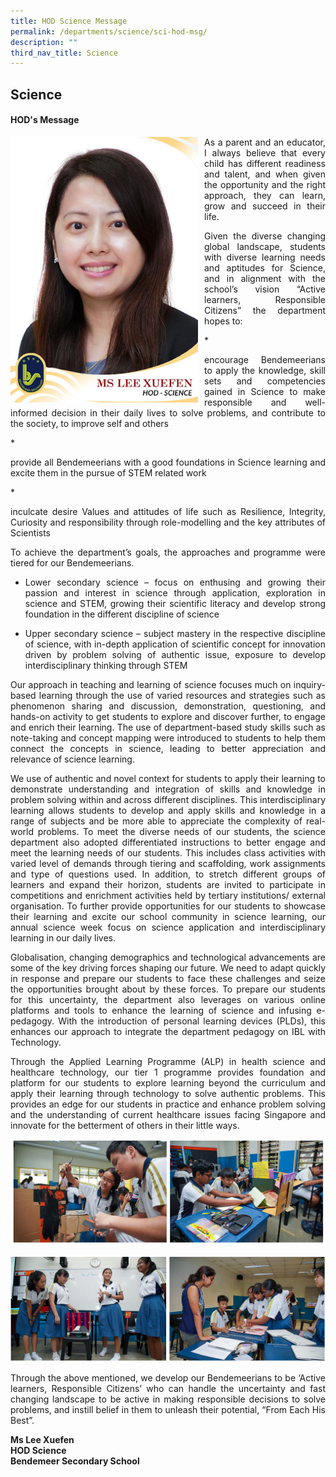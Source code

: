 ```yaml
---
title: HOD Science Message
permalink: /departments/science/sci-hod-msg/
description: ""
third_nav_title: Science
---
```

## **Science**

#### HOD's Message

<p style="float:left; margin: 0 10px 0px 0">  
<img src="/images/Departments/sci-hod.jpg" alt="HOD Science" style="width:300px" /></p>  
<p style="text-align:justify">


<p style="text-align:justify">As a parent and an educator, I always believe that every child has different readiness and talent, and when given the opportunity and the right approach, they can learn, grow and succeed in their life.</p>

<p style="text-align:justify">Given the diverse changing global landscape, students with diverse learning needs and aptitudes for Science, and in alignment with the school’s vision “Active learners, Responsible Citizens” the department hopes to:
</p>
* <p style="text-align:justify">encourage Bendemeerians to apply the knowledge, skill sets and competencies gained in Science to make responsible and well-informed decision in their daily lives to solve problems, and contribute to the society, to improve self and others</p>
* <p style="text-align:justify">provide all Bendemeerians with a good foundations in Science learning and excite them in the pursue of STEM related work</p>
* <p style="text-align:justify">inculcate desire Values and attitudes of life such as Resilience, Integrity, Curiosity and responsibility through role-modelling and the key attributes of Scientists</p>

<p style="text-align:justify">To achieve the department’s goals, the approaches and programme were tiered for our Bendemeerians.</p>

* <p style="text-align:justify">Lower secondary science – focus on enthusing and growing their passion and interest in science through application, exploration in science and STEM, growing their scientific literacy and develop strong foundation in the different discipline of science</p>
* <p style="text-align:justify">Upper secondary science – subject mastery in the respective discipline of science, with in-depth application of scientific concept for innovation driven by problem solving of authentic issue, exposure to develop interdisciplinary thinking through STEM</p>

<p style="text-align:justify">Our approach in teaching and learning of science focuses much on inquiry-based learning through the use of varied resources and strategies such as phenomenon sharing and discussion, demonstration, questioning, and hands-on activity to get students to explore and discover further, to engage and enrich their learning. The use of department-based study skills such as note-taking and concept mapping were introduced to students to help them connect the concepts in science, leading to better appreciation and relevance of science learning.</p>

<p style="text-align:justify">We use of authentic and novel context for students to apply their learning to demonstrate understanding and integration of skills and knowledge in problem solving within and across different disciplines. This interdisciplinary learning allows students to develop and apply skills and knowledge in a range of subjects and be more able to appreciate the complexity of real-world problems. To meet the diverse needs of our students, the science department also adopted differentiated instructions to better engage and meet the learning needs of our students. This includes class activities with varied level of demands through tiering and scaffolding, work assignments and type of questions used. In addition, to stretch different groups of learners and expand their horizon, students are invited to participate in competitions and enrichment activities held by tertiary institutions/ external organisation. To further provide opportunities for our students to showcase their learning and excite our school community in science learning, our annual science week focus on science application and interdisciplinary learning in our daily lives.</p>

<p style="text-align:justify">Globalisation, changing demographics and technological advancements are some of the key driving forces shaping our future. We need to adapt quickly in response and prepare our students to face these challenges and seize the opportunities brought about by these forces. To prepare our students for this uncertainty, the department also leverages on various online platforms and tools to enhance the learning of science and infusing e-pedagogy. With the introduction of personal learning devices (PLDs), this enhances our approach to integrate the department pedagogy on IBL with Technology.</p>

<p style="text-align:justify">Through the Applied Learning Programme (ALP) in health science and healthcare technology, our tier 1 programme provides foundation and platform for our students to explore learning beyond the curriculum and apply their learning through technology to solve authentic problems. This provides an edge for our students in practice and enhance problem solving and the understanding of current healthcare issues facing Singapore and innovate for the betterment of others in their little ways.</p>

![ALP](/images/Departments/sci-overview-01.jpg)

![ALP](/images/Departments/sci-overview-02.jpg)

<p style="text-align:justify">Through the above mentioned, we develop our Bendemeerians to be ‘Active learners, Responsible Citizens’ who can handle the uncertainty and fast changing landscape to be active in making responsible decisions to solve problems, and instill belief in them to unleash their potential, “From Each His Best”.</p>


**Ms Lee Xuefen <br>
HOD Science <br>
Bendemeer Secondary School**